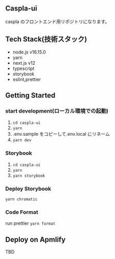 ## Caspla-ui

caspla のフロントエンド用リポジトリになります。

## Tech Stack(技術スタック)

- node.js v16.15.0
- yarn
- next.js v12
- typescript
- storybook
- eslint,prettier

## Getting Started

### start development(ローカル環境での起動)

1. `cd caspla-ui`
2. `yarn`
3. .env.sample をコピーして.env.local にリネーム
4. `yarn dev`

### Storybook

1. `cd caspla-ui`
2. `yarn`
3. `yarn storybook`

### Deploy Storybook

`yarn chromatic`

### Code Format

run prettier
`yarn format`

## Deploy on Apmlify

TBD
